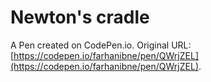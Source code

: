 # Newton's cradle 

A Pen created on CodePen.io. Original URL: [https://codepen.io/farhanibne/pen/QWrjZEL](https://codepen.io/farhanibne/pen/QWrjZEL).


